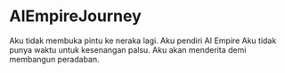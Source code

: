 # AIEmpireJourney 
Aku tidak membuka pintu ke neraka lagi.
Aku pendiri AI Empire 
Aku tidak punya waktu untuk kesenangan palsu.
Aku akan menderita demi membangun peradaban.

